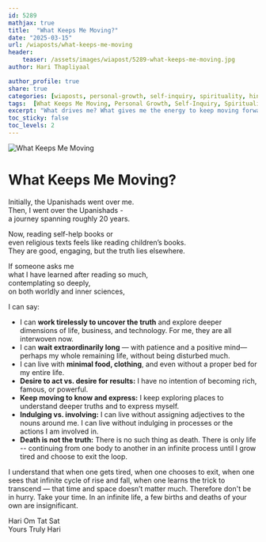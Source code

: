 ```yaml
---       
id: 5289
mathjax: true        
title:  "What Keeps Me Moving?"        
date: "2025-03-15"        
url: /wiaposts/what-keeps-me-moving
header:        
    teaser: /assets/images/wiapost/5289-what-keeps-me-moving.jpg               
author: Hari Thapliyaal        

author_profile: true        
share: true
categories: [wiaposts, personal-growth, self-inquiry, spirituality, hinduism, motivation]
tags:  [What Keeps Me Moving, Personal Growth, Self-Inquiry, Spirituality, Hinduism, Motivation]
excerpt: "What drives me? What gives me the energy to keep moving forward? In this article, I share what keeps me moving."
toc_sticky: false
toc_levels: 2
---
```


![What Keeps Me Moving](/assets/images/wiapost/5289-what-keeps-me-moving.jpg)

# What Keeps Me Moving?  

Initially, the Upanishads went over me.  
Then, I went over the Upanishads -  
a journey spanning roughly 20 years.  

Now, reading self-help books or    
even religious texts feels like reading children’s books.  
They are good, engaging, but the truth lies elsewhere.  

If someone asks me   
what I have learned after reading so much,  
contemplating so deeply,  
on both worldly and inner sciences,  

I can say:  

- I can **work tirelessly to uncover the truth** and explore deeper dimensions of life, business, and technology. For me, they are all interwoven now.  
- I can **wait extraordinarily long** — with patience and a positive mind—perhaps my whole remaining life, without being disturbed much.  
- I can live with **minimal food, clothing**, and even without a proper bed for my entire life.  
- **Desire to act vs. desire for results:** I have no intention of becoming rich, famous, or powerful.  
- **Keep moving to know and express:** I keep exploring places to understand deeper truths and to express myself.  
- **Indulging vs. involving:** I can live without assigning adjectives to the nouns around me. I can live without indulging in processes or the actions I am involved in.  
- **Death is not the truth:** There is no such thing as death. There is only life -- continuing from one body to another in an infinite process until I grow tired and choose to exit the loop.  


I understand that when one gets tired, when one chooses to exit, when one sees that infinite cycle of rise and fall, when one learns the trick to transcend — that time and space doesn’t matter much. Therefore don't be in hurry. Take your time.  In an infinite life, a few births and deaths of your own are insignificant.  


Hari Om Tat Sat   
Yours Truly Hari  
